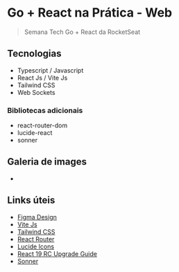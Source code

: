 # Go + React na Prática - Web

> Semana Tech Go + React da RocketSeat

## Tecnologias

- Typescript / Javascript
- React Js / Vite Js
- Tailwind CSS
- Web Sockets

### Bibliotecas adicionais

- react-router-dom
- lucide-react
- sonner

## Galeria de images

-

## Links úteis

- [Figma Design](https://www.figma.com/community/file/1402302237126862071)
- [Vite Js](https://vitejs.dev/guide/)
- [Tailwind CSS](https://tailwindcss.com/docs/guides/vite#react)
- [React Router](https://reactrouter.com/en/main/start/overview)
- [Lucide Icons](https://lucide.dev/guide/packages/lucide-react)
- [React 19 RC Upgrade Guide](https://react.dev/blog/2024/04/25/react-19-upgrade-guide)
- [Sonner](https://sonner.emilkowal.ski/)
